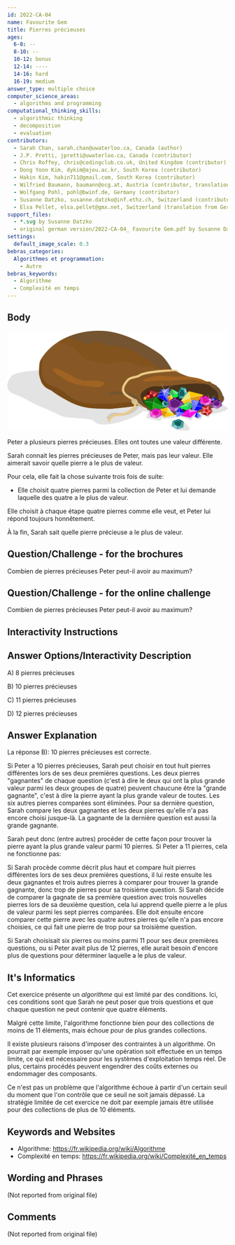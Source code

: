 ```yaml
---
id: 2022-CA-04
name: Favourite Gem
title: Pierres précieuses
ages:
  6-8: --
  8-10: --
  10-12: bonus
  12-14: ----
  14-16: hard
  16-19: medium
answer_type: multiple choice
computer_science_areas:
  - algorithms and programming
computational_thinking_skills:
  - algorithmic thinking
  - decomposition
  - evaluation
contributors:
  - Sarah Chan, sarah.chan@uwaterloo.ca, Canada (author)
  - J.P. Pretti, jpretti@uwaterloo.ca, Canada (contributor)
  - Chris Roffey, chris@codingclub.co.uk, United Kingdom (contributor)
  - Dong Yoon Kim, dykim@ajou.ac.kr, South Korea (contributor) 
  - Hakin Kim, hakin711@gmail.com, South Korea (contributor)
  - Wilfried Baumann, baumann@ocg.at, Austria (contributor, translation from English into German)
  - Wolfgang Pohl, pohl@bwinf.de, Germany (contributor)
  - Susanne Datzko, susanne.datzko@inf.ethz.ch, Switzerland (contributor, graphics)
  - Elsa Pellet, elsa.pellet@gmx.net, Switzerland (translation from German into French)
support_files:
  - *.svg by Susanne Datzko
  - original german version/2022-CA-04_ Favourite Gem.pdf by Susanne Datzko
settings:
  default_image_scale: 0.3
bebras_categories:
  Algorithmes et programmation:
    - Autre
bebras_keywords:
  - Algorithme
  - Complexité en temps
---
```


[illustration]: graphics/2022-CA-04-illustration.svg "illustration (right)"

## Body

![illustration]

Peter a plusieurs pierres précieuses. Elles ont toutes une valeur différente.

Sarah connait les pierres précieuses de Peter, mais pas leur valeur. Elle aimerait savoir quelle pierre a le plus de valeur.

Pour cela, elle fait la chose suivante trois fois de suite:

- Elle choisit quatre pierres parmi la collection de Peter et lui demande laquelle des quatre a le plus de valeur.

Elle choisit à chaque étape quatre pierres comme elle veut, et Peter lui répond toujours honnêtement.

À la fin, Sarah sait quelle pierre précieuse a le plus de valeur.


## Question/Challenge - for the brochures

Combien de pierres précieuses Peter peut-il avoir au maximum?


## Question/Challenge - for the online challenge

Combien de pierres précieuses Peter peut-il avoir au maximum?


## Interactivity Instructions

<!-- empty -->

## Answer Options/Interactivity Description

A) 8 pierres précieuses

B) 10 pierres précieuses

C) 11 pierres précieuses

D) 12 pierres précieuses


## Answer Explanation

La réponse B): 10 pierres précieuses est correcte.

Si Peter a 10 pierres précieuses, Sarah peut choisir en tout huit pierres différentes lors de ses deux premières questions. Les deux pierres "gagnantes" de chaque question (c'est à dire le deux qui ont la plus grande valeur parmi les deux groupes de quatre) peuvent chaucune être la "grande gagnante", c'est à dire la pierre ayant la plus grande valeur de toutes. Les six autres pierres comparées sont éliminées. Pour sa dernière question, Sarah compare les deux gagnantes et les deux pierres qu'elle n'a pas encore choisi jusque-là. La gagnante de la dernière question est aussi la grande gagnante.

Sarah peut donc (entre autres) procéder de cette façon pour trouver la pierre ayant la plus grande valeur parmi 10 pierres. Si Peter a 11 pierres, cela ne fonctionne pas:

Si Sarah procède comme décrit plus haut et compare huit pierres différentes lors de ses deux premières questions, il lui reste ensuite les deux gagnantes et trois autres pierres à comparer pour trouver la grande gagnante, donc trop de pierres pour sa troisième question. Si Sarah décide de comparer la gagnate de sa première question avec trois nouvelles pierres lors de sa deuxième question, cela lui apprend quelle pierre a le plus de valeur parmi les sept pierres comparées. Elle doit ensuite encore comparer cette pierre avec les quatre autres pierres qu'elle n'a pas encore choisies, ce qui fait une pierre de trop pour sa troisième question.

Si Sarah choisisait six pierres ou moins parmi 11 pour ses deux premières questions, ou si Peter avait plus de 12 pierres, elle aurait besoin d'encore plus de questions pour déterminer laquelle a le plus de valeur.


## It's Informatics

Cet exercice présente un _algorithme_ qui est limité par des conditions. Ici, ces conditions sont que Sarah ne peut poser que trois questions et que chaque question ne peut contenir que quatre éléments.

Malgré cette limite, l'algorithme fonctionne bien pour des collections de moins de 11 éléments, mais échoue pour de plus grandes collections.
     
Il existe plusieurs raisons d'imposer des contraintes à un algorithme. On pourrait par exemple imposer qu'une opération soit effectuée en un temps limite, ce qui est nécessaire pour les systèmes d'exploitation temps réel. De plus, certains procédés peuvent engendrer des coûts externes ou endommager des composants.

Ce n'est pas un problème que l'algorithme échoue à partir d'un certain seuil du moment que l'on contrôle que ce seuil ne soit jamais dépassé. La stratégie limitée de cet exercice ne doit par exemple jamais être utilisée pour des collections de plus de 10 éléments.


## Keywords and Websites

 - Algorithme: https://fr.wikipedia.org/wiki/Algorithme
 - Complexité en temps: https://fr.wikipedia.org/wiki/Complexité_en_temps


## Wording and Phrases

(Not reported from original file)


## Comments

(Not reported from original file)
